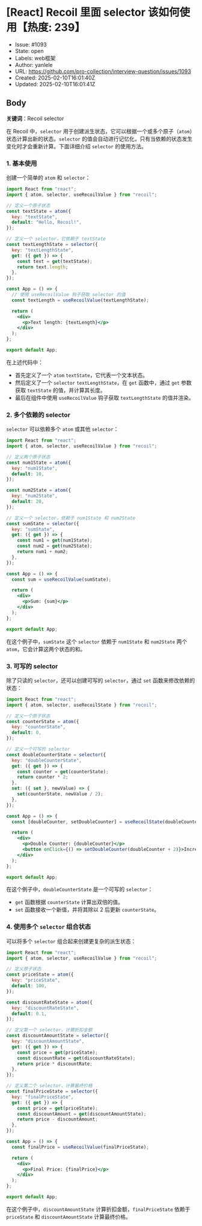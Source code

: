 # [React] Recoil 里面 selector 该如何使用【热度: 239】

- Issue: #1093
- State: open
- Labels: web框架
- Author: yanlele
- URL: https://github.com/pro-collection/interview-question/issues/1093
- Created: 2025-02-10T16:01:40Z
- Updated: 2025-02-10T16:01:41Z

## Body

**关键词**：Recoil selector

在 Recoil 中，`selector` 用于创建派生状态，它可以根据一个或多个原子（`atom`）状态计算出新的状态。`selector` 的值会自动进行记忆化，只有当依赖的状态发生变化时才会重新计算。下面详细介绍 `selector` 的使用方法。

### 1. 基本使用

创建一个简单的 `atom` 和 `selector`：

```jsx
import React from "react";
import { atom, selector, useRecoilValue } from "recoil";

// 定义一个原子状态
const textState = atom({
  key: "textState",
  default: "Hello, Recoil!",
});

// 定义一个 selector，它依赖于 textState
const textLengthState = selector({
  key: "textLengthState",
  get: ({ get }) => {
    const text = get(textState);
    return text.length;
  },
});

const App = () => {
  // 使用 useRecoilValue 钩子获取 selector 的值
  const textLength = useRecoilValue(textLengthState);

  return (
    <div>
      <p>Text length: {textLength}</p>
    </div>
  );
};

export default App;
```

在上述代码中：

- 首先定义了一个 `atom` `textState`，它代表一个文本状态。
- 然后定义了一个 `selector` `textLengthState`，在 `get` 函数中，通过 `get` 参数获取 `textState` 的值，并计算其长度。
- 最后在组件中使用 `useRecoilValue` 钩子获取 `textLengthState` 的值并渲染。

### 2. 多个依赖的 selector

`selector` 可以依赖多个 `atom` 或其他 `selector`：

```jsx
import React from "react";
import { atom, selector, useRecoilValue } from "recoil";

// 定义两个原子状态
const num1State = atom({
  key: "num1State",
  default: 10,
});

const num2State = atom({
  key: "num2State",
  default: 20,
});

// 定义一个 selector，依赖于 num1State 和 num2State
const sumState = selector({
  key: "sumState",
  get: ({ get }) => {
    const num1 = get(num1State);
    const num2 = get(num2State);
    return num1 + num2;
  },
});

const App = () => {
  const sum = useRecoilValue(sumState);

  return (
    <div>
      <p>Sum: {sum}</p>
    </div>
  );
};

export default App;
```

在这个例子中，`sumState` 这个 `selector` 依赖于 `num1State` 和 `num2State` 两个 `atom`，它会计算这两个状态的和。

### 3. 可写的 selector

除了只读的 `selector`，还可以创建可写的 `selector`，通过 `set` 函数来修改依赖的状态：

```jsx
import React from "react";
import { atom, selector, useRecoilState } from "recoil";

// 定义一个原子状态
const counterState = atom({
  key: "counterState",
  default: 0,
});

// 定义一个可写的 selector
const doubleCounterState = selector({
  key: "doubleCounterState",
  get: ({ get }) => {
    const counter = get(counterState);
    return counter * 2;
  },
  set: ({ set }, newValue) => {
    set(counterState, newValue / 2);
  },
});

const App = () => {
  const [doubleCounter, setDoubleCounter] = useRecoilState(doubleCounterState);

  return (
    <div>
      <p>Double Counter: {doubleCounter}</p>
      <button onClick={() => setDoubleCounter(doubleCounter + 2)}>Increment Double</button>
    </div>
  );
};

export default App;
```

在这个例子中，`doubleCounterState` 是一个可写的 `selector`：

- `get` 函数根据 `counterState` 计算出双倍的值。
- `set` 函数接收一个新值，并将其除以 2 后更新 `counterState`。

### 4. 使用多个 `selector` 组合状态

可以将多个 `selector` 组合起来创建更复杂的派生状态：

```jsx
import React from "react";
import { atom, selector, useRecoilValue } from "recoil";

// 定义原子状态
const priceState = atom({
  key: "priceState",
  default: 100,
});

const discountRateState = atom({
  key: "discountRateState",
  default: 0.1,
});

// 定义第一个 selector，计算折扣金额
const discountAmountState = selector({
  key: "discountAmountState",
  get: ({ get }) => {
    const price = get(priceState);
    const discountRate = get(discountRateState);
    return price * discountRate;
  },
});

// 定义第二个 selector，计算最终价格
const finalPriceState = selector({
  key: "finalPriceState",
  get: ({ get }) => {
    const price = get(priceState);
    const discountAmount = get(discountAmountState);
    return price - discountAmount;
  },
});

const App = () => {
  const finalPrice = useRecoilValue(finalPriceState);

  return (
    <div>
      <p>Final Price: {finalPrice}</p>
    </div>
  );
};

export default App;
```

在这个例子中，`discountAmountState` 计算折扣金额，`finalPriceState` 依赖于 `priceState` 和 `discountAmountState` 计算最终价格。

